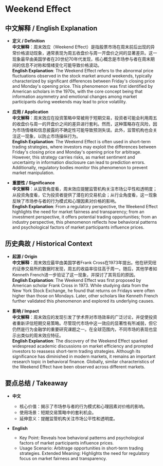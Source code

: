 # Weekend Effect

## 中文解释 / English Explanation

* **定义 / Definition**  
  **中文解释**：周末效应（Weekend Effect）是指股票市场在周末前后出现的异常价格波动现象，通常表现为周五收盘价与周一开盘价之间的显著差异。这一现象最早由美国学者在20世纪70年代发现，核心概念是市场参与者在周末期间的信息不对称和情绪变化可能导致价格波动。  
  **English Explanation**: The Weekend Effect refers to the abnormal price fluctuations observed in the stock market around weekends, typically characterized by significant differences between Friday's closing price and Monday's opening price. This phenomenon was first identified by American scholars in the 1970s, with the core concept being that information asymmetry and emotional changes among market participants during weekends may lead to price volatility.

* **应用 / Application**  
  **中文解释**：周末效应在投资策略中常被用于短期交易，投资者可能会利用周五的收盘价与周一的开盘价之间的差异进行套利。然而，这种策略存在风险，因为市场情绪和信息披露的不确定性可能导致预测失误。此外，监管机构也会关注这一现象，以防止市场操纵行为。  
  **English Explanation**: The Weekend Effect is often used in short-term trading strategies, where investors may exploit the differences between Friday's closing price and Monday's opening price for arbitrage. However, this strategy carries risks, as market sentiment and uncertainty in information disclosure can lead to prediction errors. Additionally, regulatory bodies monitor this phenomenon to prevent market manipulation.

* **重要性 / Significance**  
  **中文解释**：从监管角度看，周末效应提醒监管机构关注市场公平性和透明度；从投资角度看，它为投资者提供了潜在的交易机会；从行业角度看，这一现象反映了市场参与者的行为模式和心理因素对价格的影响。  
  **English Explanation**: From a regulatory perspective, the Weekend Effect highlights the need for market fairness and transparency; from an investment perspective, it offers potential trading opportunities; from an industry perspective, this phenomenon reflects how behavioral patterns and psychological factors of market participants influence prices.

## 历史典故 / Historical Context

* **起源 / Origin**  
  **中文解释**：周末效应最早由美国学者Frank Cross在1973年提出。他在研究纽约证券交易所的数据时发现，周五的收益率往往高于周一。随后，其他学者如Kenneth French进一步验证了这一现象，并探讨了其背后的原因。  
  **English Explanation**: The Weekend Effect was first proposed by American scholar Frank Cross in 1973. While studying data from the New York Stock Exchange, he found that returns on Fridays were often higher than those on Mondays. Later, other scholars like Kenneth French further validated this phenomenon and explored its underlying causes.

* **影响 / Impact**  
  **中文解释**：周末效应的发现引发了学术界对市场效率的广泛讨论，并促使投资者重新评估短期交易策略。尽管现代市场中这一效应的显著性有所减弱，但它仍然是行为金融学的重要研究课题之一。在全球范围内，不同市场的表现也显示出类似的周末效应特征。  
  **English Explanation**: The discovery of the Weekend Effect sparked widespread academic discussions on market efficiency and prompted investors to reassess short-term trading strategies. Although its significance has diminished in modern markets, it remains an important research topic in behavioral finance. Globally, similar characteristics of the Weekend Effect have been observed across different markets.

## 要点总结 / Takeaway

* **中文**  
  - 核心价值：揭示了市场参与者的行为模式和心理因素对价格的影响。
  - 使用场景：短期交易策略中的套利机会。
  - 延伸意义：提醒监管机构关注市场公平性和透明度。

* **English**  
  - Key Point: Reveals how behavioral patterns and psychological factors of market participants influence prices.
  - Usage Scenario: Arbitrage opportunities in short-term trading strategies.
Extended Meaning: Highlights the need for regulatory focus on market fairness and transparency.